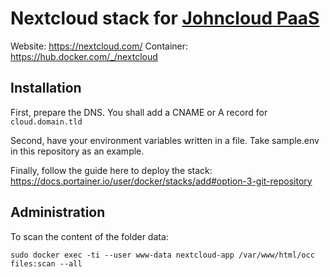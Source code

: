 # Nextcloud stack for [Johncloud PaaS](https://github.com/johncloud-paas)

Website: https://nextcloud.com/
Container: https://hub.docker.com/_/nextcloud

## Installation

First, prepare the DNS. You shall add a CNAME or A record for `cloud.domain.tld`

Second, have your environment variables written in a file. Take sample.env in this repository as an example.

Finally, follow the guide here to deploy the stack: https://docs.portainer.io/user/docker/stacks/add#option-3-git-repository

## Administration

To scan the content of the folder data:

    sudo docker exec -ti --user www-data nextcloud-app /var/www/html/occ files:scan --all

